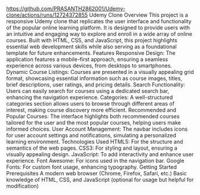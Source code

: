 https://github.com/PRASANTH2862001/Udemy-clone/actions/runs/12724372855
Udemy Clone
Overview
This project is a responsive Udemy clone that replicates the user interface and functionality of the popular online learning platform. It is designed to provide users with an intuitive and engaging way to explore and enroll in a wide array of online courses. Built with HTML, CSS, and JavaScript, this project highlights essential web development skills while also serving as a foundational template for future enhancements.
Features
Responsive Design: The application features a mobile-first approach, ensuring a seamless experience across various devices, from desktops to smartphones.
Dynamic Course Listings: Courses are presented in a visually appealing grid format, showcasing essential information such as course images, titles, brief descriptions, user ratings, and pricing details.
Search Functionality: Users can easily search for courses using a dedicated search bar, enhancing the navigation experience.
Categories: A well-structured categories section allows users to browse through different areas of interest, making course discovery more efficient.
Recommended and Popular Courses: The interface highlights both recommended courses tailored for the user and the most popular courses, helping users make informed choices.
User Account Management: The navbar includes icons for user account settings and notifications, simulating a personalized learning environment.
Technologies Used
HTML5: For the structure and semantics of the web pages.
CSS3: For styling and layout, ensuring a visually appealing design.
JavaScript: To add interactivity and enhance user experience.
Font Awesome: For icons used in the navigation bar.
Google Fonts: For custom font usage, enhancing typography.
Getting Started
Prerequisites
A modern web browser (Chrome, Firefox, Safari, etc.)
Basic knowledge of HTML, CSS, and JavaScript (optional for usage but helpful for modification)
